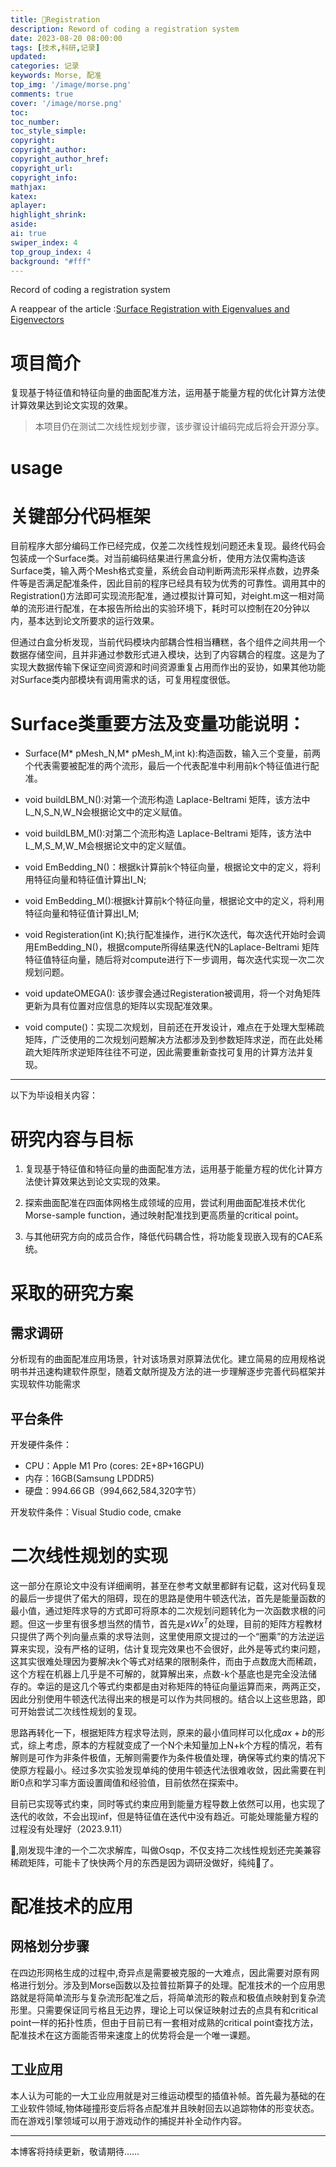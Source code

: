 ```yaml
---
title: 📐Registration
description: Reword of coding a registration system
date: 2023-08-20 08:00:00
tags: [技术,科研,记录]
updated:
categories: 记录
keywords: Morse, 配准
top_img: '/image/morse.png'
comments: true
cover: '/image/morse.png'
toc:
toc_number:
toc_style_simple:
copyright:
copyright_author:
copyright_author_href:
copyright_url:
copyright_info:
mathjax:
katex:
aplayer:
highlight_shrink:
aside:
ai: true
swiper_index: 4
top_group_index: 4
background: "#fff"
---
```


Record of coding a registration system
<!-- more -->
A reappear of the article :[Surface Registration with Eigenvalues and Eigenvectors](https://ieeexplore.ieee.org/document/8713894)

# 项目简介

复现基于特征值和特征向量的曲面配准方法，运用基于能量方程的优化计算方法使计算效果达到论文实现的效果。

> 本项目仍在测试二次线性规划步骤，该步骤设计编码完成后将会开源分享。

# usage

# **关键部分代码框架**

目前程序大部分编码工作已经完成，仅差二次线性规划问题还未复现。最终代码会包装成一个Surface类。对当前编码结果进行黑盒分析，使用方法仅需构造该Surface类，输入两个Mesh格式变量，系统会自动判断两流形采样点数，边界条件等是否满足配准条件，因此目前的程序已经具有较为优秀的可靠性。调用其中的Registration()方法即可实现流形配准，通过模拟计算可知，对eight.m这一相对简单的流形进行配准，在本报告所给出的实验环境下，耗时可以控制在20分钟以内，基本达到论文所要求的运行效果。

但通过白盒分析发现，当前代码模块内部耦合性相当糟糕，各个组件之间共用一个数据存储空间，且并非通过参数形式进入模块，达到了内容耦合的程度。这是为了实现大数据传输下保证空间资源和时间资源重复占用而作出的妥协，如果其他功能对Surface类内部模块有调用需求的话，可复用程度很低。

# Surface类重要方法及变量功能说明：

*   Surface(M\* pMesh\_N,M\* pMesh\_M,int k):构造函数，输入三个变量，前两个代表需要被配准的两个流形，最后一个代表配准中利用前k个特征值进行配准。
    
*   void buildLBM\_N():对第一个流形构造 Laplace-Beltrami 矩阵，该方法中L\_N,S\_N,W\_N会根据论文中的定义赋值。
    
*   void buildLBM\_M():对第二个流形构造 Laplace-Beltrami 矩阵，该方法中L\_M,S\_M,W\_M会根据论文中的定义赋值。
    
*   void EmBedding\_N()：根据k计算前k个特征向量，根据论文中的定义，将利用特征向量和特征值计算出I\_N;
    
*   void EmBedding\_M():根据k计算前k个特征向量，根据论文中的定义，将利用特征向量和特征值计算出I\_M;
    
*   void Registeration(int K);执行配准操作，进行K次迭代，每次迭代开始时会调用EmBedding\_N()，根据compute所得结果迭代N的Laplace-Beltrami 矩阵特征值特征向量，随后将对compute进行下一步调用，每次迭代实现一次二次规划问题。
    
*   void updateOMEGA(): 该步骤会通过Registeration被调用，将一个对角矩阵更新为具有位置对应信息的矩阵以实现配准效果。
    
*   void compute()：实现二次规划，目前还在开发设计，难点在于处理大型稀疏矩阵，广泛使用的二次规划问题解决方法都涉及到参数矩阵求逆，而在此处稀疏大矩阵所求逆矩阵往往不可逆，因此需要重新查找可复用的计算方法并复现。
    

* * *

以下为毕设相关内容：

# 研究内容与目标

1.  复现基于特征值和特征向量的曲面配准方法，运用基于能量方程的优化计算方法使计算效果达到论文实现的效果。
    
2.  探索曲面配准在四面体网格生成领域的应用，尝试利用曲面配准技术优化Morse-sample function，通过映射配准找到更高质量的critical point。
    
3.  与其他研究方向的成员合作，降低代码耦合性，将功能复现嵌入现有的CAE系统。
    

# 采取的研究方案

## 需求调研

分析现有的曲面配准应用场景，针对该场景对原算法优化。建立简易的应用规格说明书并迅速构建软件原型，随着文献所提及方法的进一步理解逐步完善代码框架并实现软件功能需求

## 平台条件

开发硬件条件：

*   CPU：Apple M1 Pro (cores: 2E+8P+16GPU)
*   内存：16GB(Samsung LPDDR5)
*   硬盘：994.66 GB（994,662,584,320字节）

开发软件条件：Visual Studio code, cmake

# 二次线性规划的实现

这一部分在原论文中没有详细阐明，甚至在参考文献里都鲜有记载，这对代码复现的最后一步提供了偌大的阻碍，现在的思路是使用牛顿迭代法，首先是能量函数的最小值，通过矩阵求导的方式即可将原本的二次规划问题转化为一次函数求根的问题。但这一步里有很多想当然的情节，首先是$xWx^T$的处理，目前的矩阵方程教材只提供了两个列向量点乘的求导法则，这里使用原文提过的一个“圈乘”的方法逆运算来实现，没有严格的证明，估计复现完效果也不会很好，此外是等式约束问题，这其实很难处理因为要解决k个等式对结果的限制条件，而由于点数庞大而稀疏，这个方程在机器上几乎是不可解的，就算解出来，点数-k个基底也是完全没法储存的。幸运的是这几个等式约束都是由对称矩阵的特征向量运算而来，两两正交，因此分别使用牛顿迭代法得出来的根是可以作为共同根的。结合以上这些思路，即可开始尝试二次线性规划的复现。

思路再转化一下，根据矩阵方程求导法则，原来的最小值同样可以化成$ax+b$的形式，综上考虑，原本的方程就变成了一个N个未知量加上N+k个方程的情况，若有解则是可作为非条件极值，无解则需要作为条件极值处理，确保等式约束的情况下使原方程最小。经过多次实验发现单纯的使用牛顿迭代法很难收敛，因此需要在判断0点和学习率方面设置阈值和经验值，目前依然在探索中。

目前已实现等式约束，同时等式约束应用到能量方程导数上依然可以用，也实现了迭代的收敛，不会出现inf，但是特征值在迭代中没有趋近。可能处理能量方程的过程没有处理好（2023.9.11）

🤡,刚发现牛津的一个二次求解库，叫做Osqp，不仅支持二次线性规划还完美兼容稀疏矩阵，可能卡了快快两个月的东西是因为调研没做好，纯纯🤡了。

# 配准技术的应用

## 网格划分步骤

在四边形网格生成的过程中,奇异点是需要被克服的一大难点，因此需要对原有网格进行划分。涉及到Morse函数以及拉普拉斯算子的处理。配准技术的一个应用思路就是将简单流形与复杂流形配准之后，将简单流形的鞍点和极值点映射到复杂流形里。只需要保证同亏格且无边界，理论上可以保证映射过去的点具有和critical point一样的拓扑性质，但由于目前已有一套相对成熟的critical point查找方法，配准技术在这方面能否带来速度上的优势将会是一个唯一课题。

## 工业应用

本人认为可能的一大工业应用就是对三维运动模型的插值补帧。首先最为基础的在工业软件领域,物体碰撞形变后将各点配准并且映射回去以追踪物体的形变状态。而在游戏引擎领域可以用于游戏动作的捕捉并补全动作内容。

* * *

本博客将持续更新，敬请期待……
